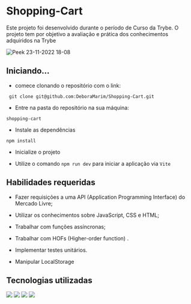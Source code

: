 # Shopping-Cart
Este projeto foi desenvolvido durante o período de Curso da Trybe. O projeto tem por objetivo a avaliação e prática dos conhecimentos adquiridos na Trybe


  ![Peek 23-11-2022 18-08](https://user-images.githubusercontent.com/54490709/203646798-b1c9b8a8-d1cd-42a9-9a3a-e71de9188264.gif)

<h2> Iniciando... </h2>

 - comece clonando o repositório com o link: 
 
``` git clone git@github.com:DeboraMarim/Shopping-Cart.git```


- Entre na pasta do repositório na sua máquina:

```shopping-cart```

- Instale as dependências

```npm install```

- Inicialize o projeto

- Utilize o comando ```npm run dev``` para iniciar a aplicação via ```Vite```

<h2> Habilidades requeridas </h2>

- Fazer requisições a uma API (Application Programming Interface) do Mercado Livre;

- Utilizar os conhecimentos sobre JavaScript, CSS e HTML;

- Trabalhar com funções assíncronas;

- Trabalhar com HOFs (Higher-order function) .

- Implementar testes unitários.

- Manipular LocalStorage

<h2> Tecnologias utilizadas </h2> 


<img src="https://img.shields.io/badge/CSS-239120?&style=for-the-badge&logo=css3&logoColor=white" /> <img src="https://img.shields.io/badge/JavaScript-F7DF1E?style=for-the-badge&logo=javascript&logoColor=black" /> <img src="https://img.shields.io/badge/Node.js-43853D?style=for-the-badge&logo=node.js&logoColor=white" /> <img src="https://img.shields.io/badge/HTML5-E34F26?style=for-the-badge&logo=html5&logoColor=white" /> 
